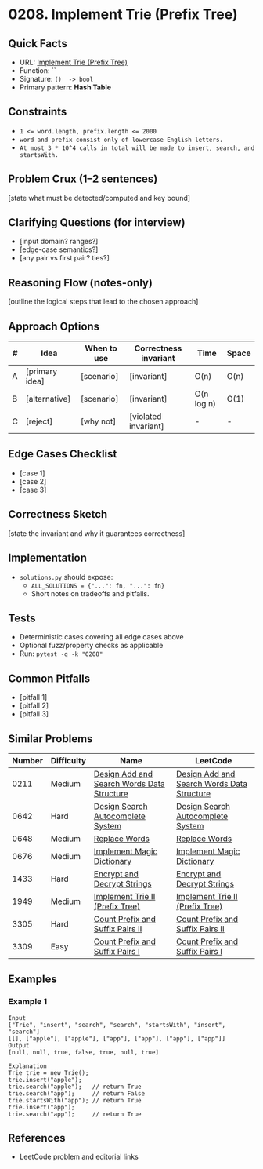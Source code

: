 # 0208. Implement Trie (Prefix Tree)

## Quick Facts

- URL: [Implement Trie (Prefix Tree)](https://leetcode.com/problems/implement-trie-prefix-tree/)
- Function: \`\`
- Signature: `()  -> bool`
- Primary pattern: **Hash Table**

## Constraints

- `1 <= word.length, prefix.length <= 2000`
- `word and prefix consist only of lowercase English letters.`
- `At most 3 * 10^4 calls in total will be made to insert, search, and startsWith.`

## Problem Crux (1–2 sentences)

[state what must be detected/computed and key bound]

## Clarifying Questions (for interview)

- [input domain? ranges?]
- [edge-case semantics?]
- [any pair vs first pair? ties?]

## Reasoning Flow (notes-only)

[outline the logical steps that lead to the chosen approach]

## Approach Options

| # | Idea | When to use | Correctness invariant | Time | Space |
|---|------|-------------|-----------------------|------|-------|
| A | [primary idea] | [scenario] | [invariant] | O(n) | O(n) |
| B | [alternative] | [scenario] | [invariant] | O(n log n) | O(1) |
| C | [reject] | [why not] | [violated invariant] | - | - |

## Edge Cases Checklist

- [case 1]
- [case 2]
- [case 3]

## Correctness Sketch

[state the invariant and why it guarantees correctness]

## Implementation

- `solutions.py` should expose:
  - `ALL_SOLUTIONS = {"...": fn, "...": fn}`
  - Short notes on tradeoffs and pitfalls.

## Tests

- Deterministic cases covering all edge cases above
- Optional fuzz/property checks as applicable
- Run: `pytest -q -k "0208"`

## Common Pitfalls

- [pitfall 1]
- [pitfall 2]
- [pitfall 3]

## Similar Problems

| Number | Difficulty | Name | LeetCode |
|---|---|---|---|
| 0211 | Medium | [Design Add and Search Words Data Structure](../0211-design-add-and-search-words-data-structure/readme.md) | [Design Add and Search Words Data Structure](https://leetcode.com/problems/design-add-and-search-words-data-structure/) |
| 0642 | Hard | [Design Search Autocomplete System](../0642-design-search-autocomplete-system/readme.md) | [Design Search Autocomplete System](https://leetcode.com/problems/design-search-autocomplete-system/) |
| 0648 | Medium | [Replace Words](../0648-replace-words/readme.md) | [Replace Words](https://leetcode.com/problems/replace-words/) |
| 0676 | Medium | [Implement Magic Dictionary](../0676-implement-magic-dictionary/readme.md) | [Implement Magic Dictionary](https://leetcode.com/problems/implement-magic-dictionary/) |
| 1433 | Hard | [Encrypt and Decrypt Strings](../1433-encrypt-and-decrypt-strings/readme.md) | [Encrypt and Decrypt Strings](https://leetcode.com/problems/encrypt-and-decrypt-strings/) |
| 1949 | Medium | [Implement Trie II (Prefix Tree)](../1949-implement-trie-ii-prefix-tree/readme.md) | [Implement Trie II (Prefix Tree)](https://leetcode.com/problems/implement-trie-ii-prefix-tree/) |
| 3305 | Hard | [Count Prefix and Suffix Pairs II](../3305-count-prefix-and-suffix-pairs-ii/readme.md) | [Count Prefix and Suffix Pairs II](https://leetcode.com/problems/count-prefix-and-suffix-pairs-ii/) |
| 3309 | Easy | [Count Prefix and Suffix Pairs I](../3309-count-prefix-and-suffix-pairs-i/readme.md) | [Count Prefix and Suffix Pairs I](https://leetcode.com/problems/count-prefix-and-suffix-pairs-i/) |

## Examples

### Example 1

```text
Input
["Trie", "insert", "search", "search", "startsWith", "insert", "search"]
[[], ["apple"], ["apple"], ["app"], ["app"], ["app"], ["app"]]
Output
[null, null, true, false, true, null, true]

Explanation
Trie trie = new Trie();
trie.insert("apple");
trie.search("apple");   // return True
trie.search("app");     // return False
trie.startsWith("app"); // return True
trie.insert("app");
trie.search("app");     // return True
```

## References

- LeetCode problem and editorial links

